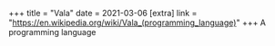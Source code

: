 +++
title = "Vala"
date = 2021-03-06
[extra]
link = "https://en.wikipedia.org/wiki/Vala_(programming_language)"
+++
A programming language


